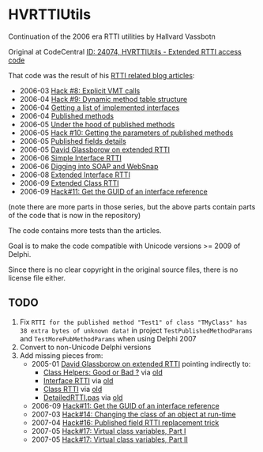 # HVRTTIUtils

Continuation of the 2006 era RTTI utilities by Hallvard Vassbotn

Original at CodeCentral [ID: 24074, HVRTTIUtils - Extended RTTI access code](http://cc.embarcadero.com/Item/24074)

That code was the result of his [RTTI related blog articles](https://hallvards.blogspot.com/search/label/RTTI):

- 2006-03 [Hack #8: Explicit VMT calls](https://hallvards.blogspot.com/2006/03/hack-8-explicit-vmt-calls.html)
- 2006-04 [Hack #9: Dynamic method table structure](https://hallvards.blogspot.com/2006/04/hack-9-dynamic-method-table-structure.html)
- 2006-04 [Getting a list of implemented interfaces](https://hallvards.blogspot.com/2006/04/getting-list-of-implemented-interfaces.html)
- 2006-04 [Published methods](https://hallvards.blogspot.com/2006/04/published-methods_27.html)
- 2006-05 [Under the hood of published methods](https://hallvards.blogspot.com/2006/05/under-hood-of-published-methods.html)
- 2006-05 [Hack #10: Getting the parameters of published methods](https://hallvards.blogspot.com/2006/05/hack-10-getting-parameters-of.html)
- 2006-05 [Published fields details](https://hallvards.blogspot.com/2006/05/published-fields-details.html)
- 2006-05 [David Glassborow on extended RTTI](https://hallvards.blogspot.com/2006/05/david-glassborow-on-extended-rtti.html)
- 2006-06 [Simple Interface RTTI](https://hallvards.blogspot.com/2006/06/simple-interface-rtti.html)
- 2006-06 [Digging into SOAP and WebSnap](https://hallvards.blogspot.com/2006/06/digging-into-soap-and-websnap.html)
- 2006-08 [Extended Interface RTTI](https://hallvards.blogspot.com/2006/08/extended-interface-rtti.html)
- 2006-09 [Extended Class RTTI](https://hallvards.blogspot.com/2006/09/extended-class-rtti.html)
- 2006-09 [Hack#11: Get the GUID of an interface reference
](https://hallvards.blogspot.com/2006/09/hack11-get-guid-of-interface-reference.html)

(note there are more parts in those series, but the above parts contain parts of the code that is now in the repository)

The code contains more tests than the articles.

Goal is to make the code compatible with Unicode versions >= 2009 of Delphi.

Since there is no clear copyright in the original source files, there is no license file either.

## TODO

1. Fix `RTTI for the published method "Test1" of class "TMyClass" has 38 extra bytes of unknown data!` in project `TestPublishedMethodParams` and `TestMorePubMethodParams` when using Delphi 2007
2. Convert to non-Unicode Delphi versions
3. Add missing pieces from:
   - 2005-01 [David Glassborow on extended RTTI](https://hallvards.blogspot.com/2006_05_01_archive.html) pointing indirectly to:
     - [Class Helpers: Good or Bad ?](https://blogs.conceptfirst.com/blog/2006/05/08/class-helpers-good-or-bad/) via [old](https://davidglassborow.blogspot.nl/2006/05/class-helpers-good-or-bad.html)
     - [Interface RTTI](https://blogs.conceptfirst.com/blog/2006/05/11/Interface-RTTI/) via [old](https://davidglassborow.blogspot.nl/2006/05/interface-rtti.html)
     - [Class RTTI](https://blogs.conceptfirst.com/blog/2006/05/22/Class-RTTI/) via [old](https://davidglassborow.blogspot.nl/2006/05/class-rtti.html)
     -  [DetailedRTTI.pas](https://blogs.conceptfirst.com/images/dave/DetailedRTTI.pas) via [old](https://web.archive.org/web/20101125042819/http://blogs.conceptfirst.com/Media/DetailedRTTI.pas)
   - 2006-09 [Hack#11: Get the GUID of an interface reference
](https://hallvards.blogspot.com/2006/09/hack11-get-guid-of-interface-reference.html)
   - 2007-03 [Hack#14: Changing the class of an object at run-time](https://hallvards.blogspot.com/2007/03/hack14-changing-class-of-object-at-run.html)
   - 2007-04 [Hack#16: Published field RTTI replacement trick](https://hallvards.blogspot.com/2007/04/hack16-published-field-rtti-replacement.html)
   - 2007-05 [Hack#17: Virtual class variables, Part I](https://hallvards.blogspot.com/2007/05/hack17-virtual-class-variables-part-i.html)
   - 2007-05 [Hack#17: Virtual class variables, Part II](https://hallvards.blogspot.com/2007/05/hack17-virtual-class-variables-part-ii.html)
